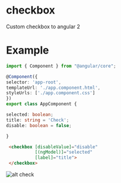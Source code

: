 # checkbox
Custom checkbox to angular 2

# Example
```typescript
import { Component } from "@angular/core";

@Component({
selector: 'app-root',
templateUrl: './app.component.html',
styleUrls: ['./app.component.css']
})
export class AppComponent {

selected: boolean;
title: string = 'Check';
disable: boolean = false;

}
```
```html
 <checkbox [disableValue]="disable" 
           [(ngModel)]="selected"
           [label]="title">
 </checkbox>
```
![alt check](https://image.ibb.co/jbnUUc/check.jpg)
